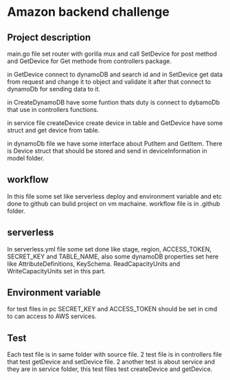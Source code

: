# Amazon backend challenge

## Project description
main.go file set router with gorilla mux and call SetDevice for post method and GetDevice for Get methode from controllers package.

in GetDevice connect to dynamoDB and search id and in SetDevice get data from request and change it to object and validate it after that connect to dynamoDb for sending data to it.

in CreateDynamoDB have some funtion thats duty is connect to dybamoDb that use in controllers functions.

in service file createDevice create device in table and GetDevice have some struct and get device from table.

in dynamoDb file we have some interface about PutItem and GetItem. There is Device struct that should be stored and send in deviceInformation in model folder.

## workflow
In this file some set like serverless deploy and environment variable and etc done to github can bulid project on vm machaine. workflow file is in .github folder.

## serverless
In serverless.yml file some set done like stage, region, ACCESS_TOKEN, SECRET_KEY and TABLE_NAME, also some dynamoDB properties set here like AttributeDefinitions, KeySchema.
ReadCapacityUnits and WriteCapacityUnits set in this part. 

## Environment variable
for test files in pc SECRET_KEY and ACCESS_TOKEN should be set in cmd to can access to AWS services.

## Test
Each test file is in same folder with source file. 2 test file is in controllers file that test getDevice and setDevice file. 2 another test is about service and they are in service folder, this test files test createDevice and getDevice.

